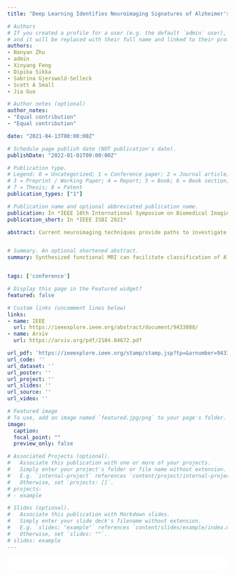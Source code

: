 ```yaml
---
title: "Deep Learning Identifies Neuroimaging Signatures of Alzheimer's Disease Using Structural and Synthesized Functional MRI Data"

# Authors
# If you created a profile for a user (e.g. the default `admin` user), write the username (folder name) here
# and it will be replaced with their full name and linked to their profile.
authors:
- Nanyan Zhu
- admin
- Xinyang Feng
- Dipika Sikka
- Sabrina Gjerswold-Selleck
- Scott A Small
- Jia Guo

# Author notes (optional)
author_notes:
- "Equal contribution"
- "Equal contribution"

date: "2021-04-13T00:00:00Z"

# Schedule page publish date (NOT publication's date).
publishDate: "2022-01-01T00:00:00Z"

# Publication type.
# Legend: 0 = Uncategorized; 1 = Conference paper; 2 = Journal article;
# 3 = Preprint / Working Paper; 4 = Report; 5 = Book; 6 = Book section;
# 7 = Thesis; 8 = Patent
publication_types: ["1"]

# Publication name and optional abbreviated publication name.
publication: In *IEEE 18th International Symposium on Biomedical Imaging (ISBI)*
publication_short: In *IEEE ISBI 2021*

abstract: Current neuroimaging techniques provide paths to investigate the structure and function of the brain in vivo and have made great advances in understanding Alzheimer's disease (AD). However, the group-level analyses prevalently used for investigation and understanding of the disease are not applicable for diagnosis of individuals. More recently, deep learning, which can efficiently analyze large-scale complex patterns in 3D brain images, has helped pave the way for computer-aided individual diagnosis by providing accurate and automated disease classification. Great progress has been made for classifying AD with deep learning models developed upon increasingly available structural MRI data. The lack of scale-matched functional neuroimaging data prevents such models from being further improved by observing functional changes in pathophysiology. Here we propose a potential solution by first learning a structural-to-functional transformation in brain MRI, and further synthesizing spatially matched functional images from large-scale structural scans. We evaluated our approach by building computational models to discriminate patients with AD from healthy normal subjects and demonstrated a performance boost after combining the structural and synthesized functional brain images into the same model. Furthermore, our regional analyses identified the temporal lobe to be the most predictive structural region and the parieto-occipital lobe to be the most predictive functional-region of our model, which are both in concordance with previous group-level neuroimaging findings. Together, we demonstrate the potential of deep learning with large-scale structural and synthesized functional MRI to impact AD classification and to identify AD's neuroimaging signatures.


# Summary. An optional shortened abstract.
summary: Synthesized functional MRI can facilitate classification of Alzheimer's Disease (AD) and identification of AD's neuroimaging signatures.


tags: ['conference']

# Display this page in the Featured widget?
featured: false

# Custom links (uncomment lines below)
links:
- name: IEEE
  url: https://ieeexplore.ieee.org/abstract/document/9433808/
- name: Arxiv
  url: https://arxiv.org/pdf/2104.04672.pdf

url_pdf: 'https://ieeexplore.ieee.org/stamp/stamp.jsp?tp=&arnumber=9433808'
url_code: ''
url_dataset: ''
url_poster: ''
url_project: ''
url_slides: ''
url_source: ''
url_video: ''

# Featured image
# To use, add an image named `featured.jpg/png` to your page's folder.
image:
  caption:
  focal_point: ""
  preview_only: false

# Associated Projects (optional).
#   Associate this publication with one or more of your projects.
#   Simply enter your project's folder or file name without extension.
#   E.g. `internal-project` references `content/project/internal-project/index.md`.
#   Otherwise, set `projects: []`.
# projects:
# - example

# Slides (optional).
#   Associate this publication with Markdown slides.
#   Simply enter your slide deck's filename without extension.
#   E.g. `slides: "example"` references `content/slides/example/index.md`.
#   Otherwise, set `slides: ""`.
# slides: example
---
```


<!-- {{% callout note %}}
Click the *Cite* button above to demo the feature to enable visitors to import publication metadata into their reference management software.
{{% /callout %}}

{{% callout note %}}
Create your slides in Markdown - click the *Slides* button to check out the example.
{{% /callout %}} -->

<!-- Supplementary notes can be added here, including [code, math, and images](https://wowchemy.com/docs/writing-markdown-latex/). -->


<html>
  <style>
    section {
        background: white;
        color: black;
        border-radius: 1em;
        padding: 1em;
        left: 50% }
    #inner {
        display: inline-block;
        display: flex;
        align-items: center;
        justify-content: center }
  </style>
  <section>
    <div id="inner">
      <script type='text/javascript' src='https://d1bxh8uas1mnw7.cloudfront.net/assets/embed.js'></script>
        <span style="float:left";
          class="__dimensions_badge_embed__"
          data-doi="10.1109/ISBI48211.2021.9433808"
          data-hide-zero-citations="false"
          data-legend="always">
        </span>
      <script async src="https://badge.dimensions.ai/badge.js" charset="utf-8"></script>
        <div  style="float:right";
          data-link-target="_blank"
          data-badge-details="right"
          data-badge-type="medium-donut"
          data-doi="10.1109/ISBI48211.2021.9433808"
          data-condensed="true"
          data-hide-no-mentions="false"
          class="altmetric-embed">
        </div>
    </div>
    <div id="inner">
      <script type="text/javascript" src="//cdn.plu.mx/widget-summary.js"></script>
        <a href="https://plu.mx/plum/a/?doi=10.1109/ISBI48211.2021.9433808"
          data-orientation="horizontal"
          class="plumx-summary"
          data-site="plum"
          data-hide-when-empty="false">
        </a>
    </div>
  </section>